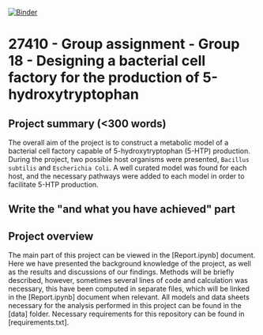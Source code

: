 [![Binder](https://mybinder.org/badge_logo.svg)](https://mybinder.org/v2/gh/27410/27410-2020-group-project-group18_5-htp_production/main)

# 27410 - Group assignment - Group 18 - Designing a bacterial cell factory for the production of 5-hydroxytryptophan

## Project summary (<300 words)
The overall aim of the project is to construct a metabolic model of a bacterial cell factory capable of 5-hydroxytryptophan (5-HTP) production. During the project, two possible host organisms were presented, `Bacillus subtilis` and `Escherichia Coli`. A well curated model was found for each host, and the necessary pathways were added to each model in order to facilitate 5-HTP production.
## Write the "and what you have achieved" part

## Project overview
The main part of this project can be viewed in the [Report.ipynb] document. Here we have presented the background knowledge of the project, as well as the results and discussions of our findings. Methods will be briefly described, however, sometimes several lines of code and calculation was necessary, this have been computed in separate files, which will be linked in the [Report.ipynb] document when relevant. All models and data sheets necessary for the analysis performed in this project can be found in the [data] folder. Necessary requirements for this repository can be found in [requirements.txt].